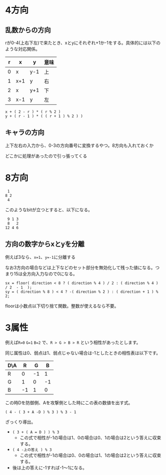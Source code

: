 # 4方向

## 乱数からの方向

rが0-4(上右下左)で来たとき、xとyにそれぞれ+1か-1をする。具体的には以下のような対応関係。

| r | x | y |意味|
|---|---|---|----|
| 0 | x |y-1| 上 |
| 1 |x+1| y | 右 |
| 2 | x |y+1| 下 |
| 3 |x-1| y | 左 |

```
x + ( 2 - r ) * ( r % 2 )
y + ( r - 1 ) * ( ( r + 1 ) % 2 ) )
```

## キャラの方向

上下左右の入力から、0-3の方向番号に変換するやつ。8方向も入れておくか

どこかに処理があったので引っ張ってくる

# 8方向

```
 1
8 2
 4
```

このようなbitが立つとすると、以下になる。

```
 9 1 3
 8   2
12 4 6
```

## 方向の数字からxとyを分離

例えば3なら、`x=1`、`y=-1`に分離する

なお3方向の場合などは上下などのセット部分を無効化して残った値になる。つまり15は全方向入力なので0になる。

```
sx = floor( direction < 8 ? ( direction % 4 ) / 2 : ( direction % 4 ) / 2  - 1  );
sy = ( direction % 8 ) < 4 ? -( direction % 2 ) : ( direction + 1 ) % 2;
```

floorは小数点以下切り捨て関数。整数が使えるなら不要。

# 3属性

例えば`R=0` `G=1` `B=2` で、`R > G > B > R` という相性があったとします。

同じ属性は0、弱点は1、弱点じゃない場合は-1としたときの相性表は以下です。

| D\A | R | G | B |
|---|---|---|----|
| R | 0 | -1 | 1 |
| G | 1 | 0 | -1 |
| B | -1 | 1 | 0 |

この時Dを防御側、Aを攻撃側とした時にこの表の数値を出す式。

```
( 4 - ( 3 + A -D ) % 3 ) % 3 - 1
```

ざっくり導出。

* `( 3 + ( A = D ) ) % 3`
  * この式で相性が-1の場合は1、0の場合は0、1の場合は2という答えに収束する。
* `( 4 -上の答え ) % 3`
  * この式で相性が-1の場合は0、0の場合は1、1の場合は2という答えに収束する。
* 後は上の答えに-1すれば-1～1になる。
